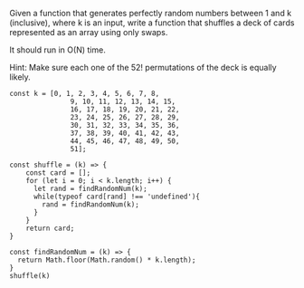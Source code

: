 Given a function that generates perfectly random numbers between 1 and k (inclusive), 
where k is an input, write a function that shuffles a deck of cards represented as an array using only swaps.

It should run in O(N) time.

Hint: Make sure each one of the 52! permutations of the deck is equally likely.

```
const k = [0, 1, 2, 3, 4, 5, 6, 7, 8,
               9, 10, 11, 12, 13, 14, 15,
               16, 17, 18, 19, 20, 21, 22,
               23, 24, 25, 26, 27, 28, 29,
               30, 31, 32, 33, 34, 35, 36,
               37, 38, 39, 40, 41, 42, 43,
               44, 45, 46, 47, 48, 49, 50,
               51];

const shuffle = (k) => {
    const card = [];
    for (let i = 0; i < k.length; i++) {
      let rand = findRandomNum(k);
      while(typeof card[rand] !== 'undefined'){
        rand = findRandomNum(k);
      }
    }
    return card;
}

const findRandomNum = (k) => {
  return Math.floor(Math.random() * k.length);
}
shuffle(k)



```

